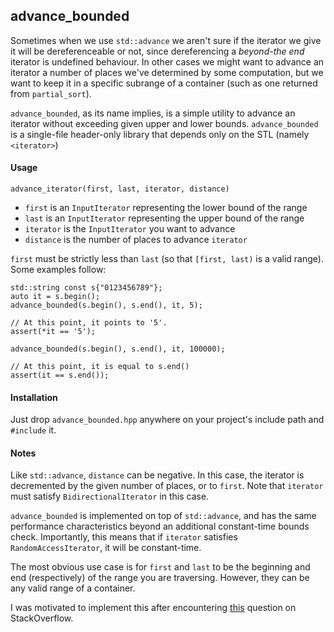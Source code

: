 ## advance_bounded

Sometimes when we use `std::advance` we aren't sure if the iterator we
give it will be dereferenceable or not, since dereferencing a *beyond-the
end* iterator is undefined behaviour. In other cases we might want to
advance an iterator a number of places we've determined by some
computation, but we want to keep it in a specific subrange of a
container (such as one returned from `partial_sort`).

`advance_bounded`, as its name implies, is a simple utility to advance an
iterator without exceeding given upper and lower bounds. `advance_bounded`
is a single-file header-only library that depends only on the STL (namely
`<iterator>`)

#### Usage

`advance_iterator(first, last, iterator, distance)`

* `first` is an `InputIterator` representing the lower bound of the range
* `last` is an `InputIterator` representing the upper bound of the range
* `iterator` is the `InputIterator` you want to advance
* `distance` is the number of places to advance `iterator`

`first` must be strictly less than `last` (so that `[first, last)` is a
valid range). Some examples follow:

```
std::string const s{"0123456789"};
auto it = s.begin();
advance_bounded(s.begin(), s.end(), it, 5);

// At this point, it points to '5'.
assert(*it == '5');

advance_bounded(s.begin(), s.end(), it, 100000);

// At this point, it is equal to s.end()
assert(it == s.end());
```

#### Installation

Just drop `advance_bounded.hpp` anywhere on your project's include path
and `#include` it.

#### Notes

Like `std::advance`, `distance` can be negative. In this case, the iterator
is decremented by the given number of places, or to `first`. Note that
`iterator` must satisfy `BidirectionalIterator` in this case.

`advance_bounded` is implemented on top of `std::advance`, and has the
same performance characteristics beyond an additional constant-time bounds
check. Importantly, this means that if `iterator` satisfies
`RandomAccessIterator`, it will be constant-time.

The most obvious use case is for `first` and `last` to be the beginning
and end (respectively) of the range you are traversing. However, they can
be any valid range of a container.

I was motivated to implement this after encountering
[this](http://stackoverflow.com/questions/5916239/) question on
StackOverflow.
